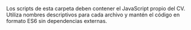 Los scripts de esta carpeta deben contener el JavaScript propio del CV.
Utiliza nombres descriptivos para cada archivo y mantén el código en formato ES6 sin dependencias externas.
